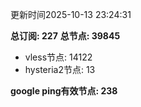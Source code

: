 更新时间2025-10-13 23:24:31

**总订阅: 227**
**总节点: 39845**
- vless节点: 14122
- hysteria2节点: 13

**google ping有效节点: 238**
